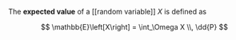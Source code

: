 The **expected value** of a [[random variable]] $X$ is defined as

$$
\mathbb{E}\left[X\right] = \int_\Omega X \\, \dd{P}
$$